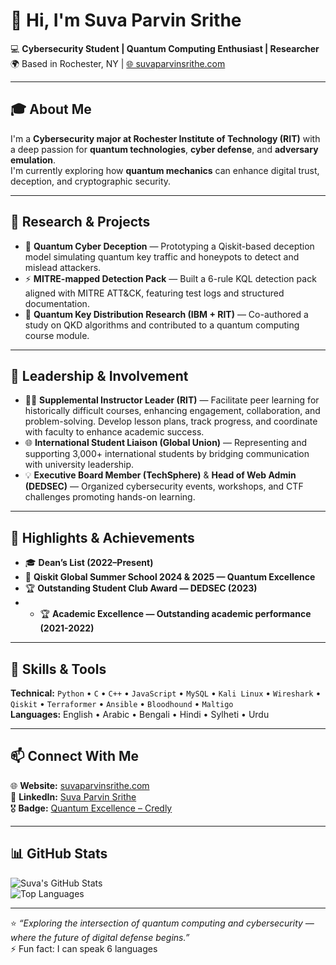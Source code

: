 # 👋 Hi, I'm Suva Parvin Srithe  

💻 **Cybersecurity Student | Quantum Computing Enthusiast | Researcher**  
🌍 Based in Rochester, NY | [🌐 suvaparvinsrithe.com](https://suvaparvinsrithe.com)

---

## 🎓 About Me  
I'm a **Cybersecurity major at Rochester Institute of Technology (RIT)** with a deep passion for **quantum technologies**, **cyber defense**, and **adversary emulation**.  
I'm currently exploring how **quantum mechanics** can enhance digital trust, deception, and cryptographic security.

---

## 🔬 Research & Projects  
- 🧠 **Quantum Cyber Deception** — Prototyping a Qiskit-based deception model simulating quantum key traffic and honeypots to detect and mislead attackers.  
- ⚡ **MITRE-mapped Detection Pack** — Built a 6-rule KQL detection pack aligned with MITRE ATT&CK, featuring test logs and structured documentation.  
- 🔐 **Quantum Key Distribution Research (IBM + RIT)** — Co-authored a study on QKD algorithms and contributed to a quantum computing course module.  

---

## 🚀 Leadership & Involvement  
- 👩‍🏫 **Supplemental Instructor Leader (RIT)** — Facilitate peer learning for historically difficult courses, enhancing engagement, collaboration, and problem-solving. Develop lesson 
plans, track progress, and coordinate with faculty to enhance academic success.  
- 🌐 **International Student Liaison (Global Union)** — Representing and supporting 3,000+ international students by bridging communication with university leadership.  
- 💡 **Executive Board Member (TechSphere)** & **Head of Web Admin (DEDSEC)** — Organized cybersecurity events, workshops, and CTF challenges promoting hands-on learning.

---

## 🏅 Highlights & Achievements  
- 🎓 **Dean’s List (2022–Present)**  
- 🧩 **Qiskit Global Summer School 2024 & 2025 — Quantum Excellence**  
- 🏆 **Outstanding Student Club Award — DEDSEC (2023)**
- - 🏆 **Academic Excellence — Outstanding academic performance (2021-2022)** 

---

## 🧠 Skills & Tools  
**Technical:** `Python` • `C` • `C++` • `JavaScript` • `MySQL` • `Kali Linux` • `Wireshark` • `Qiskit` • `Terraformer` • `Ansible`  • `Bloodhound` • `Maltigo`  
**Languages:** English • Arabic • Bengali • Hindi • Sylheti • Urdu  

---

## 📫 Connect With Me  
🌐 **Website:** [suvaparvinsrithe.com](https://suvaparvinsrithe.com)  
💼 **LinkedIn:** [Suva Parvin Srithe](https://www.linkedin.com/in/suva-parvin-srithe/)  
🎖️ **Badge:** [Quantum Excellence – Credly](https://www.credly.com/badges/42c86476-67dc-49be-a5ab-e5554c026e8c/linked_in?t=sj3l1m)  

---

<!-- Optional GitHub Stats Section -->
## 📊 GitHub Stats  
![Suva's GitHub Stats](https://github-readme-stats.vercel.app/api?username=suvaparvinsrithe&show_icons=true&theme=radical)  
![Top Languages](https://github-readme-stats.vercel.app/api/top-langs/?username=suvaparvinsrithe&layout=compact&theme=radical)

---

⭐️ *“Exploring the intersection of quantum computing and cybersecurity — where the future of digital defense begins.”*  
⚡ Fun fact: I can speak 6 languages

